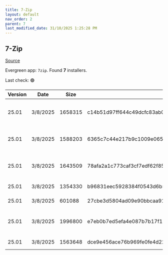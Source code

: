 ```yaml
---
title: 7-Zip
layout: default
nav_order: 2
parent: 7
last_modified_date: 31/10/2025 1:25:28 PM
---
```


## 7-Zip

[Source](https://www.7-zip.org/)

Evergreen app: `7zip`. Found **7** installers.

Last check: 🟢

| Version | Date     | Size    | Sha256                                                           | Architecture | InstallerType | Type | URI                                                                                                                                            |
| ------- | -------- | ------- | ---------------------------------------------------------------- | ------------ | ------------- | ---- | ---------------------------------------------------------------------------------------------------------------------------------------------- |
| 25.01   | 3/8/2025 | 1658315 | c14b51d97ff644c49dcfc83ab000537ba806ebc7003359d7afc362e2af83f890 | ARM64        | Default       | exe  | [https://github.com/ip7z/7zip/releases/download/25.01/7z2501-arm.exe](https://github.com/ip7z/7zip/releases/download/25.01/7z2501-arm.exe)     |
| 25.01   | 3/8/2025 | 1588203 | 6365c7c44e217b9c1009e065daf9f9aa37454e64315b4aaa263f7f8f060755dc | ARM64        | Default       | exe  | [https://github.com/ip7z/7zip/releases/download/25.01/7z2501-arm64.exe](https://github.com/ip7z/7zip/releases/download/25.01/7z2501-arm64.exe) |
| 25.01   | 3/8/2025 | 1643509 | 78afa2a1c773caf3cf7edf62f857d2a8a5da55fb0fff5da416074c0d28b2b55f | x64          | Default       | exe  | [https://github.com/ip7z/7zip/releases/download/25.01/7z2501-x64.exe](https://github.com/ip7z/7zip/releases/download/25.01/7z2501-x64.exe)     |
| 25.01   | 3/8/2025 | 1354330 | b96831eec5928384f0543d6b57c1f802952a0f2668e662882c0a785a2b52fb3b | x86          | Default       | exe  | [https://github.com/ip7z/7zip/releases/download/25.01/7z2501.exe](https://github.com/ip7z/7zip/releases/download/25.01/7z2501.exe)             |
| 25.01   | 3/8/2025 | 601088  | 27cbe3d5804ad09e90bbcaa916da0d5c3b0be9462d0e0fb6cb54be5ed9030875 | x86          | Default       | exe  | [https://github.com/ip7z/7zip/releases/download/25.01/7zr.exe](https://github.com/ip7z/7zip/releases/download/25.01/7zr.exe)                   |
| 25.01   | 3/8/2025 | 1996800 | e7eb0b7ed5efa4e087b7b17f191797f7af5b7f442d1290c66f3a21777005ef57 | x64          | Default       | msi  | [https://github.com/ip7z/7zip/releases/download/25.01/7z2501-x64.msi](https://github.com/ip7z/7zip/releases/download/25.01/7z2501-x64.msi)     |
| 25.01   | 3/8/2025 | 1563648 | dce9e456ace76b969fe0fe4d228bf096662c11d2376d99a9210f6364428a94c4 | x86          | Default       | msi  | [https://github.com/ip7z/7zip/releases/download/25.01/7z2501.msi](https://github.com/ip7z/7zip/releases/download/25.01/7z2501.msi)             |
